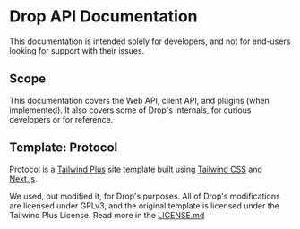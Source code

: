 # Drop API Documentation

This documentation is intended solely for developers, and not for end-users looking for support with their issues.

## Scope

This documentation covers the Web API, client API, and plugins (when implemented). It also covers some of Drop's internals, for curious developers or for reference.

## Template: Protocol

Protocol is a [Tailwind Plus](https://tailwindcss.com/plus) site template built using [Tailwind CSS](https://tailwindcss.com) and [Next.js](https://nextjs.org).

We used, but modified it, for Drop's purposes. All of Drop's modifications are licensed under GPLv3, and the original template is licensed under the Tailwind Plus License. Read more in the [LICENSE.md](./LICENSE.md)
